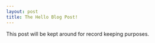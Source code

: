 ```yaml
---
layout: post
title: The Hello Blog Post!
---
```


This post will be kept around for record keeping purposes.

